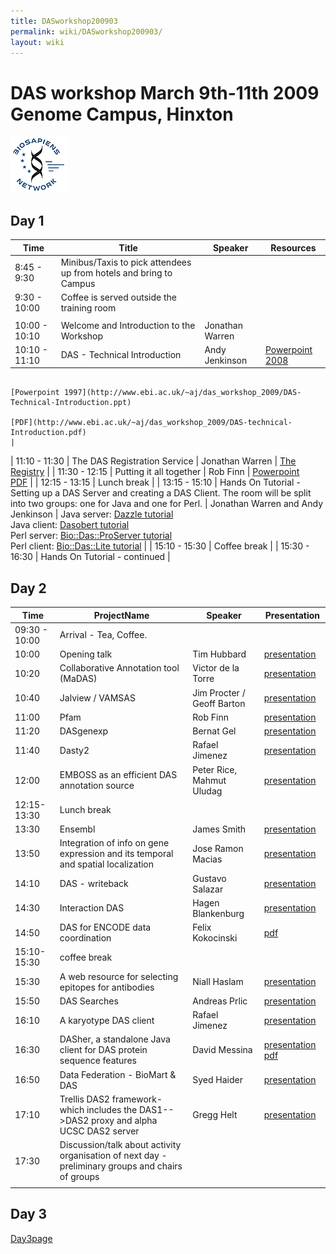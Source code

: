 ```yaml
---
title: DASworkshop200903
permalink: wiki/DASworkshop200903/
layout: wiki
---
```


DAS workshop March 9th-11th 2009 Genome Campus, Hinxton
=======================================================

![BioSapiens Network](Biosapiens_final.gif "BioSapiens Network")

Day 1
-----

| Time          | Title                                                                                                                                         | Speaker                            | Resources                                                                                                                                                  |
|---------------|-----------------------------------------------------------------------------------------------------------------------------------------------|------------------------------------|------------------------------------------------------------------------------------------------------------------------------------------------------------|
| 8:45 - 9:30   | Minibus/Taxis to pick attendees up from hotels and bring to Campus                                                                            |
| 9:30 - 10:00  | Coffee is served outside the training room                                                                                                    |
||
| 10:00 - 10:10 | Welcome and Introduction to the Workshop                                                                                                      | Jonathan Warren                    |                                                                                                                                                            |
| 10:10 - 11:10 | DAS - Technical Introduction                                                                                                                  | Andy Jenkinson                     | [Powerpoint 2008](http://www.ebi.ac.uk/~aj/das_workshop_2009/DAS-Technical-Introduction.pptx)                                                              
                                                                                                                                                                                                      [Powerpoint 1997](http://www.ebi.ac.uk/~aj/das_workshop_2009/DAS-Technical-Introduction.ppt)                                                                
                                                                                                                                                                                                      [PDF](http://www.ebi.ac.uk/~aj/das_workshop_2009/DAS-technical-Introduction.pdf)                                                                            |
| 11:10 - 11:30 | The DAS Registration Service                                                                                                                  | Jonathan Warren                    | [The Registry](http://www.biodas.org/wiki/DASworkshop200802:intro_tutorial#Finding_DAS_sources_.E2.80.93_the_DAS_Registry_Service_at_the_Sanger_Institute) |
| 11:30 - 12:15 | Putting it all together                                                                                                                       | Rob Finn                           | [Powerpoint](http://www.biodas.org/workshop_2009/20090309ClientSpecReview.ppt)                                                                             
                                                                                                                                                                                                      [PDF](http://www.biodas.org/workshop_2009/20090309ClientSpecReview.pdf)                                                                                     |
| 12:15 - 13:15 | Lunch break                                                                                                                                   |
| 13:15 - 15:10 | Hands On Tutorial - Setting up a DAS Server and creating a DAS Client. The room will be split into two groups: one for Java and one for Perl. | Jonathan Warren and Andy Jenkinson | Java server: [Dazzle tutorial](http://www.dasregistry.org/DazzleTutorial.jsp)                                                                              
                                                                                                                                                                                                      Java client: [Dasobert tutorial](http://www.dasregistry.org/DasobertTutorial.jsp)                                                                           
                                                                                                                                                                                                      Perl server: [Bio::Das::ProServer tutorial](http://www.ebi.ac.uk/~aj/das_workshop_2009/proserver_tutorial.html)                                             
                                                                                                                                                                                                      Perl client: [Bio::Das::Lite tutorial](http://www.ebi.ac.uk/~aj/das_workshop_2009/daslite_tutorial.html)                                                    |
| 15:10 - 15:30 | Coffee break                                                                                                                                  |
| 15:30 - 16:30 | Hands On Tutorial - continued                                                                                                                 |

Day 2
-----

| Time          | ProjectName                                                                                       | Speaker                    | Presentation                                                                                                                                                                     |
|---------------|---------------------------------------------------------------------------------------------------|----------------------------|----------------------------------------------------------------------------------------------------------------------------------------------------------------------------------|
| 09:30 - 10:00 | Arrival - Tea, Coffee.                                                                            |
| 10:00         | Opening talk                                                                                      | Tim Hubbard                | [presentation](ftp://ftp.sanger.ac.uk/pub4/resources/software/das/hubbard.ppt)                                                                                                   |
| 10:20         | Collaborative Annotation tool (MaDAS)                                                             | Victor de la Torre         | [presentation](ftp://ftp.sanger.ac.uk/pub4/resources/software/das/MaDAS_victor_de_la_torre.pptx)                                                                                 |
| 10:40         | Jalview / VAMSAS                                                                                  | Jim Procter / Geoff Barton | [presentation](ftp://ftp.sanger.ac.uk/pub4/resources/software/das/Jalview_2009_DAS.pdf)                                                                                          |
| 11:00         | Pfam                                                                                              | Rob Finn                   | [presentation](ftp://ftp.sanger.ac.uk/pub4/resources/software/das/20090309PfamDasWorkShop.ppt)                                                                                   |
| 11:20         | DASgenexp                                                                                         | Bernat Gel                 | [presentation](ftp://ftp.sanger.ac.uk/pub4/resources/software/das/DASGenExp3.ppt)                                                                                                |
| 11:40         | Dasty2                                                                                            | Rafael Jimenez             | [presentation](ftp://ftp.sanger.ac.uk/pub4/resources/software/das/rjimenez_dasworkshop2009_dasty2.ppt)                                                                           |
| 12:00         | EMBOSS as an efficient DAS annotation source                                                      | Peter Rice, Mahmut Uludag  | [presentation](ftp://ftp.sanger.ac.uk/pub4/resources/software/das/DAS-Rice-Uludag.ppt)                                                                                           |
| 12:15-13:30   | Lunch break                                                                                       |
| 13:30         | Ensembl                                                                                           | James Smith                | [presentation](ftp://ftp.sanger.ac.uk/pub4/resources/software/das/2009-das-talk-smith.ppt)                                                                                       |
| 13:50         | Integration of info on gene expression and its temporal and spatial localization                  | Jose Ramon Macias          | [presentation](ftp://ftp.sanger.ac.uk/pub4/resources/software/das/20090310_DAS_Workshop_DASxVO.ppt)                                                                              |
| 14:10         | DAS - writeback                                                                                   | Gustavo Salazar            | [presentation](ftp://ftp.sanger.ac.uk/pub4/resources/software/das/DASwriteback.pdf)                                                                                              |
| 14:30         | Interaction DAS                                                                                   | Hagen Blankenburg          | [presentation](ftp://ftp.sanger.ac.uk/pub4/resources/software/das/20090310_Blankenburg_DASMI.pdf)                                                                                |
| 14:50         | DAS for ENCODE data coordination                                                                  | Felix Kokocinski           | [pdf](http://www.sanger.ac.uk/~fsk/DAS_workshop09.pdf)                                                                                                                           |
| 15:10-15:30   | coffee break                                                                                      |
| 15:30         | A web resource for selecting epitopes for antibodies                                              | Niall Haslam               | [presentation](ftp://ftp.sanger.ac.uk/pub4/resources/software/das/NiallHaslamDAS2009.pdf)                                                                                        |
| 15:50         | DAS Searches                                                                                      | Andreas Prlic              | [presentation](ftp://ftp.sanger.ac.uk/pub4/resources/software/das/DAS_searches_20090310.pdf)                                                                                     |
| 16:10         | A karyotype DAS client                                                                            | Rafael Jimenez             | [presentation](ftp://ftp.sanger.ac.uk/pub4/resources/software/das/rjimenez_dasworkshop2009_KDC.ppt)                                                                              |
| 16:30         | DASher, a standalone Java client for DAS protein sequence features                                | David Messina              | [presentation](ftp://ftp.sanger.ac.uk/pub4/resources/software/das/Messina_DASconf09.keynote.zip) [pdf](ftp://ftp.sanger.ac.uk/pub4/resources/software/das/Messina_DASconf09.pdf) |
| 16:50         | Data Federation - BioMart & DAS                                                                   | Syed Haider                | [presentation](ftp://ftp.sanger.ac.uk/pub4/resources/software/das/BioMart_DAS_2009.ppt)                                                                                          |
| 17:10         | Trellis DAS2 framework- which includes the DAS1--&gt;DAS2 proxy and alpha UCSC DAS2 server        | Gregg Helt                 | [presentation](ftp://ftp.sanger.ac.uk/pub4/resources/software/das/Trellis_Mar2009.pptx)                                                                                          |
| 17:30         | Discussion/talk about activity organisation of next day - preliminary groups and chairs of groups |                            |                                                                                                                                                                                  |
||

Day 3
-----

[Day3page](http://www.biodas.org/wiki/DASworkshop200903Day3)
